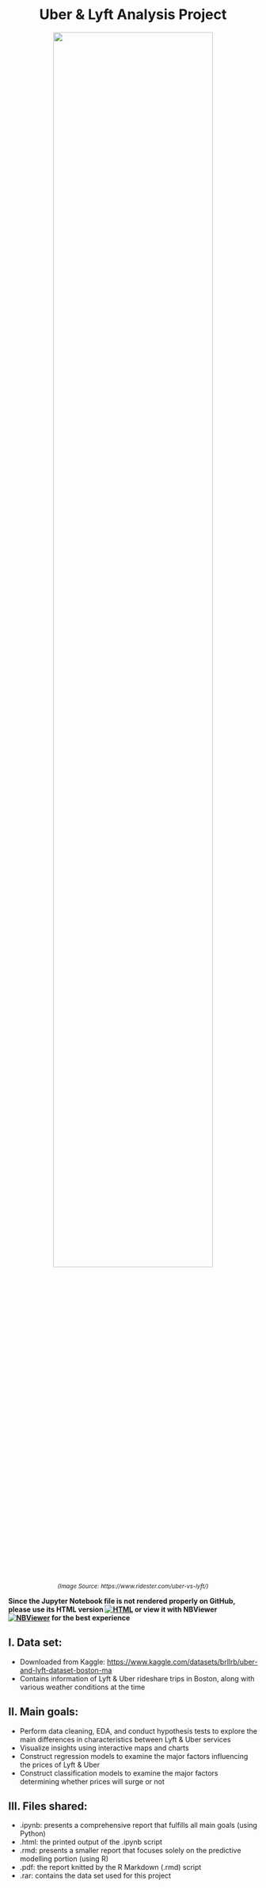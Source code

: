 <h1 align="center">
Uber & Lyft Analysis Project
</h1>
<!---![alt text](https://www.ridester.com/wp-content/uploads/2021/09/uber_vs_lyft_overview_1.jpg) --->
<p align="center">
<img src="https://www.ridester.com/wp-content/uploads/2021/09/uber_vs_lyft_overview_1.jpg" 
alt="" title="Image Source: https://www.ridester.com/uber-vs-lyft/" width="80%" height="80%">
</p>
<p align="center">
<sup><i>(Image Source: https://www.ridester.com/uber-vs-lyft/)</i></sup>
</p>

<b>Since the Jupyter Notebook file is not rendered properly on GitHub, please use its HTML version [![HTML](https://img.shields.io/badge/render-HTML-yellowgreen)](https://github.com/namhaivu173/Uber_Lyft_project/blob/main/Uber_Lyft_Analysis_Python.html) or view it with NBViewer [![NBViewer](https://user-images.githubusercontent.com/2791223/29387450-e5654c72-8294-11e7-95e4-090419520edb.png)](https://nbviewer.org/github/namhaivu173/Uber_Lyft_project/blob/main/Uber_Lyft_Analysis_Python.ipynb) for the best experience</b>



## I. Data set:

- Downloaded from Kaggle: https://www.kaggle.com/datasets/brllrb/uber-and-lyft-dataset-boston-ma
- Contains information of Lyft & Uber rideshare trips in Boston, along with various weather conditions at the time

## II. Main goals:

- Perform data cleaning, EDA, and conduct hypothesis tests to explore the main differences in characteristics between Lyft & Uber services
- Visualize insights using interactive maps and charts
- Construct regression models to examine the major factors influencing the prices of Lyft & Uber
- Construct classification models to examine the major factors determining whether prices will surge or not

## III. Files shared:

- .ipynb: presents a comprehensive report that fulfills all main goals (using Python)
- .html: the printed output of the .ipynb script
- .rmd: presents a smaller report that focuses solely on the predictive modelling portion (using R)
- .pdf: the report knitted by the R Markdown (.rmd) script
- .rar: contains the data set used for this project
